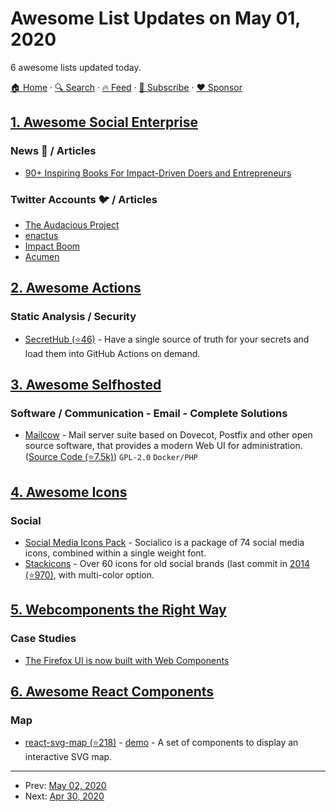 # Awesome List Updates on May 01, 2020

6 awesome lists updated today.

[🏠 Home](/README.md) · [🔍 Search](https://www.trackawesomelist.com/search/) · [🔥 Feed](https://www.trackawesomelist.com/rss.xml) · [📮 Subscribe](https://trackawesomelist.us17.list-manage.com/subscribe?u=d2f0117aa829c83a63ec63c2f&id=36a103854c) · [❤️  Sponsor](https://github.com/sponsors/theowenyoung)



## [1. Awesome Social Enterprise](/content/RayBB/awesome-social-enterprise/README.md)

### News 📰 / Articles

*   [90+ Inspiring Books For Impact-Driven Doers and Entrepreneurs](https://www.impactboom.org/blog/2020/1/10/90-inspiring-books-for-impact-driven-doers-and-social-entrepreneurs)

### Twitter Accounts 🐦 / Articles

*   [The Audacious Project](https://twitter.com/theaudaciousprj)
*   [enactus](https://twitter.com/enactus)
*   [Impact Boom](https://twitter.com/ImpactBoomOrg)
*   [Acumen](https://twitter.com/Acumen)

## [2. Awesome Actions](/content/sdras/awesome-actions/README.md)

### Static Analysis / Security

*   [SecretHub (⭐46)](https://github.com/secrethub/actions) - Have a single source of truth for your secrets and load them into GitHub Actions on demand.

## [3. Awesome Selfhosted](/content/awesome-selfhosted/awesome-selfhosted/README.md)

### Software / Communication - Email - Complete Solutions

*   [Mailcow](https://mailcow.email/) - Mail server suite based on Dovecot, Postfix and other open source software, that provides a modern Web UI for administration. ([Source Code (⭐7.5k)](https://github.com/mailcow/mailcow-dockerized)) `GPL-2.0` `Docker/PHP`

## [4. Awesome Icons](/content/vkarampinis/awesome-icons/README.md)

### Social

*   [Social Media Icons Pack](https://www.fontfabric.com/fonts/social-media-icons-pack/) - Socialico is a package of 74 social media icons, combined within a single weight font.
*   [Stackicons](http://stackicons.com/) - Over 60 icons for old social brands (last commit in [2014 (⭐970)](https://github.com/parkerbennett/stackicons), with multi-color option.

## [5. Webcomponents the Right Way](/content/mateusortiz/webcomponents-the-right-way/README.md)

### Case Studies

*   [The Firefox UI is now built with Web Components](https://briangrinstead.com/blog/firefox-webcomponents/)

## [6. Awesome React Components](/content/brillout/awesome-react-components/README.md)

### Map

*   [react-svg-map (⭐218)](https://github.com/VictorCazanave/react-svg-map) - [demo](https://victorcazanave.github.io/react-svg-map/) - A set of components to display an interactive SVG map.

---

- Prev: [May 02, 2020](/content/2020/05/02/README.md)
- Next: [Apr 30, 2020](/content/2020/04/30/README.md)